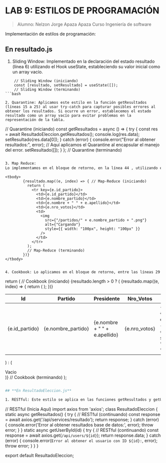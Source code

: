 # **LAB 9: ESTILOS DE PROGRAMACIÓN**
> Alumno: Nelzon Jorge Apaza Apaza
> Curso Ingeniería de software

Implementación de estilos de programación:

## **En resultado.js**

1. Sliding Window: Implementado en la declaración del estado resultado (línea 6) utilizando el Hook useState, estableciendo su valor inicial como un array vacío.
```
    // Sliding Window (iniciando)
    const [resultado, setResultado] = useState([]);
    // Sliding Window (terminando)
```bash

2. Quarantine: Aplicamos este estilo en la función getResultados (líneas 15 a 25) al usar try-catch para capturar posibles errores al obtener los resultados. Si ocurre un error, establecemos el estado resultado como un array vacío para evitar problemas en la representación de la tabla.

```
  // Quarantine (iniciando)
  const getResultados = async () => {
    try {
      const res = await ResultadoEleccion.getResultados();
      console.log(res.data);
      setResultado(res.data[0]);
    } catch (error) {
      console.error("Error al obtener resultados:", error);
      // Aquí aplicamos el Quarantine al encapsular el manejo del error.
      setResultado([]);
    }
  };
  // Quarantine (terminando)
```bash

3. Map Reduce:
Lo implementamos en el bloque de retorno, en la línea 44 , utilizando el método map para generar dinámicamente las filas de la tabla basándonos en los datos del array resultado.
```
    <tbody>
            {resultado.map((e, index) => { // Map-Reduce (iniciando)
              return (
                <tr key={e.id_partido}>
                  <td>{e.id_partido}</td>
                  <td>{e.nombre_partido}</td>
                  <td>{e.nombre + " " + e.apellido}</td>
                  <td>{e.nro_votos}</td>
                  <td>
                    <img
                      src={"/partidos/" + e.nombre_partido + ".png"}
                      alt={"Cargando"}
                      style={{ width: "100px", height: "100px" }}
                    />
                  </td>
                </tr>
              );
              // Map-Reduce (terminando)
            })} 
    </tbody>
```bash

4. Cookbook: Lo aplicamos en el bloque de retorno, entre las líneas 29 y 70, al generar la estructura de la tabla y sus elementos siguiendo un patrón predefinido y común en este tipo de componentes.

```
  return (
    // Cookbook (iniciando)
    <Layout pagina="Resultado">
      {resultado.length > 0 ? (
        <table className="table mt-4">
          <thead>
            <tr>
              <th>Id</th>
              <th>Partido</th>
              <th>Presidente</th>
              <th>Nro_Votos</th>
              <th>Logo</th>
            </tr>
          </thead>
          <tbody>
            {resultado.map((e, index) => {
              return (
                <tr key={e.id_partido}>
                  <td>{e.id_partido}</td>
                  <td>{e.nombre_partido}</td>
                  <td>{e.nombre + " " + e.apellido}</td>
                  <td>{e.nro_votos}</td>
                  <td>
                    <img
                      src={"/partidos/" + e.nombre_partido + ".png"}
                      alt={"Cargando"}
                      style={{ width: "100px", height: "100px" }}
                    />
                  </td>
                </tr>
              );
            })} 
          </tbody>
        </table>
      ) : (
        <div>Vacio</div>
      )}
    </Layout>
    // Cookbook (terminando)
  );
```bash

## **En ResultadoEleccion.js**

1. RESTful: Este estilo se aplica en las funciones getResultados y getUserById. La implementación del estilo es en cómo las funciones están diseñadas para realizar operaciones de acceso a recursos a través de una API RESTful. La función getResultados realiza una solicitud HTTP GET a la ruta /api/services/resultado, mientras que getUserById realiza una solicitud HTTP GET a la ruta /api/users/${id}.

```
// RESTful (Inicia Aquí)
import axios from 'axios';
class ResultadoEleccion {
    static async getResultados() {
        try {
            // RESTful (continuando)
            const response = await axios.get('/api/services/resultado');
            return response;
        } catch (error) {
            console.error('Error al obtener resultados base de datos:', error);
            throw error;
        }
    }
    static async getUserById(id) {
        try {
            // RESTful (continuando)
            const response = await axios.get(`/api/users/${id}`);
            return response.data;
        } catch (error) {
            console.error(`Error al obtener el usuario con ID ${id}:`, error);
            throw error;
        }
    }
}

export default ResultadoEleccion;
```bash

